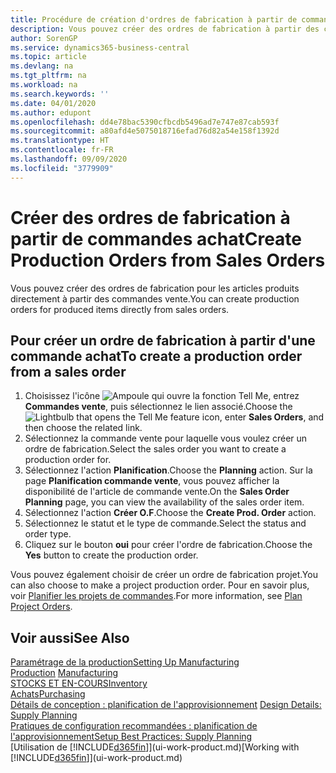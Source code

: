```yaml
---
title: Procédure de création d'ordres de fabrication à partir de commandes vente | Microsoft Docs
description: Vous pouvez créer des ordres de fabrication à partir des commandes vente dans le département Ventes & marketing.
author: SorenGP
ms.service: dynamics365-business-central
ms.topic: article
ms.devlang: na
ms.tgt_pltfrm: na
ms.workload: na
ms.search.keywords: ''
ms.date: 04/01/2020
ms.author: edupont
ms.openlocfilehash: dd4e78bac5390cfbcdb5496ad7e747e87cab593f
ms.sourcegitcommit: a80afd4e5075018716efad76d82a54e158f1392d
ms.translationtype: HT
ms.contentlocale: fr-FR
ms.lasthandoff: 09/09/2020
ms.locfileid: "3779909"
---
```

# <a name="create-production-orders-from-sales-orders"></a><span data-ttu-id="8ccd5-103">Créer des ordres de fabrication à partir de commandes achat</span><span class="sxs-lookup"><span data-stu-id="8ccd5-103">Create Production Orders from Sales Orders</span></span>
<span data-ttu-id="8ccd5-104">Vous pouvez créer des ordres de fabrication pour les articles produits directement à partir des commandes vente.</span><span class="sxs-lookup"><span data-stu-id="8ccd5-104">You can create production orders for produced items directly from sales orders.</span></span>  

## <a name="to-create-a-production-order-from-a-sales-order"></a><span data-ttu-id="8ccd5-105">Pour créer un ordre de fabrication à partir d'une commande achat</span><span class="sxs-lookup"><span data-stu-id="8ccd5-105">To create a production order from a sales order</span></span>  

1.  <span data-ttu-id="8ccd5-106">Choisissez l'icône ![Ampoule qui ouvre la fonction Tell Me](media/ui-search/search_small.png "Dites-moi ce que vous voulez faire"), entrez **Commandes vente**, puis sélectionnez le lien associé.</span><span class="sxs-lookup"><span data-stu-id="8ccd5-106">Choose the ![Lightbulb that opens the Tell Me feature](media/ui-search/search_small.png "Tell me what you want to do") icon, enter **Sales Orders**, and then choose the related link.</span></span>  
2.  <span data-ttu-id="8ccd5-107">Sélectionnez la commande vente pour laquelle vous voulez créer un ordre de fabrication.</span><span class="sxs-lookup"><span data-stu-id="8ccd5-107">Select the sales order you want to create a production order for.</span></span>  
3.  <span data-ttu-id="8ccd5-108">Sélectionnez l'action **Planification**.</span><span class="sxs-lookup"><span data-stu-id="8ccd5-108">Choose the **Planning** action.</span></span> <span data-ttu-id="8ccd5-109">Sur la page **Planification commande vente**, vous pouvez afficher la disponibilité de l'article de commande vente.</span><span class="sxs-lookup"><span data-stu-id="8ccd5-109">On the **Sales Order Planning** page, you can view the availability of the sales order item.</span></span>  
4.  <span data-ttu-id="8ccd5-110">Sélectionnez l'action **Créer O.F**.</span><span class="sxs-lookup"><span data-stu-id="8ccd5-110">Choose the **Create Prod. Order** action.</span></span>  
5.  <span data-ttu-id="8ccd5-111">Sélectionnez le statut et le type de commande.</span><span class="sxs-lookup"><span data-stu-id="8ccd5-111">Select the status and order type.</span></span>  
6.  <span data-ttu-id="8ccd5-112">Cliquez sur le bouton **oui** pour créer l'ordre de fabrication.</span><span class="sxs-lookup"><span data-stu-id="8ccd5-112">Choose the **Yes** button to create the production order.</span></span>

<span data-ttu-id="8ccd5-113">Vous pouvez également choisir de créer un ordre de fabrication projet.</span><span class="sxs-lookup"><span data-stu-id="8ccd5-113">You can also choose to make a project production order.</span></span> <span data-ttu-id="8ccd5-114">Pour en savoir plus, voir [Planifier les projets de commandes](production-how-to-plan-project-orders.md).</span><span class="sxs-lookup"><span data-stu-id="8ccd5-114">For more information, see [Plan Project Orders](production-how-to-plan-project-orders.md).</span></span>   

## <a name="see-also"></a><span data-ttu-id="8ccd5-115">Voir aussi</span><span class="sxs-lookup"><span data-stu-id="8ccd5-115">See Also</span></span>  
[<span data-ttu-id="8ccd5-116">Paramétrage de la production</span><span class="sxs-lookup"><span data-stu-id="8ccd5-116">Setting Up Manufacturing</span></span>](production-configure-production-processes.md)  
<span data-ttu-id="8ccd5-117">[Production](production-manage-manufacturing.md)  </span><span class="sxs-lookup"><span data-stu-id="8ccd5-117">[Manufacturing](production-manage-manufacturing.md)  </span></span>  
[<span data-ttu-id="8ccd5-118">STOCKS ET EN-COURS</span><span class="sxs-lookup"><span data-stu-id="8ccd5-118">Inventory</span></span>](inventory-manage-inventory.md)  
[<span data-ttu-id="8ccd5-119">Achats</span><span class="sxs-lookup"><span data-stu-id="8ccd5-119">Purchasing</span></span>](purchasing-manage-purchasing.md)  
<span data-ttu-id="8ccd5-120">[Détails de conception : planification de l'approvisionnement](design-details-supply-planning.md) </span><span class="sxs-lookup"><span data-stu-id="8ccd5-120">[Design Details: Supply Planning](design-details-supply-planning.md) </span></span>  
[<span data-ttu-id="8ccd5-121">Pratiques de configuration recommandées : planification de l'approvisionnement</span><span class="sxs-lookup"><span data-stu-id="8ccd5-121">Setup Best Practices: Supply Planning</span></span>](setup-best-practices-supply-planning.md)  
<span data-ttu-id="8ccd5-122">[Utilisation de [!INCLUDE[d365fin](includes/d365fin_md.md)]](ui-work-product.md)</span><span class="sxs-lookup"><span data-stu-id="8ccd5-122">[Working with [!INCLUDE[d365fin](includes/d365fin_md.md)]](ui-work-product.md)</span></span>
